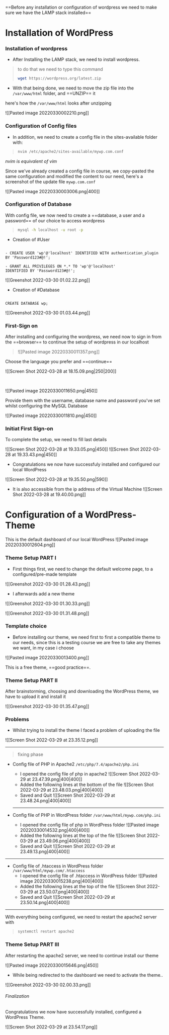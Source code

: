 ==Before any installation or configuration of wordpress we need to make sure we have the LAMP stack installed==

# Installation of WordPress
### Installation of wordpress

- After Installing the LAMP stack, we need to install wordpress.
> to do that we need to type this command
> ```Bash
> wget https://wordpress.org/latest.zip
> ```


- With that being done, we need to move the zip file into the `/var/www/html` folder, and ==UNZIP== it

here's how the `/var/www/html` looks after unzipping

![[Pasted image 20220330002210.png]]

### Configuration of Config files

- In addition, we need to create a config file in the sites-available folder with:
> ```Bash
> nvim /etc/apache2/sites-available/mywp.com.conf
> ```

*nvim is equivalent of vim*

Since we've already created a config file in course, we copy-pasted the same configuration and modified the content to our need, here's a screenshot of the update file `mywp.com.conf`

![[Pasted image 20220330003006.png|400]]

### Configuration of Database


With config file, we now need to create a ==database, a user and a password== of our choice to access wordpress

> ```Bash
> mysql -h localhost -u root -p
> ```



- Creation of #User
	
```MySQL

- CREATE USER 'wp'@'localhost' IDENTIFIED WITH authentication_plugin 
BY 'Password123#@!';

- GRANT ALL PRIVILEGES ON *.* TO 'wp'@'localhost' 
IDENTIFIED BY 'Password123#@!';

```

![[Greenshot 2022-03-30 01.02.22.png]]



- Creation of #Database

```MySQL

CREATE DATABASE wp;

```

![[Greenshot 2022-03-30 01.03.44.png]]

### First-Sign on

After installing and configuring the wordpress, we need now to sign in from the ==browser== to continue the setup of wordpress in our localhost

> ![[Pasted image 20220330011357.png]]

Choose the language you prefer and ==continue==

![[Screen Shot 2022-03-28 at 18.15.09.png|250|200]]

<br>

![[Pasted image 20220330011650.png|450]]

Provide them with the username, database name and password you've set whilst configuring the MySQL Database

![[Pasted image 20220330011810.png|450]]

### Initiat First Sign-on 

To complete the setup, we need to fill last details

![[Screen Shot 2022-03-28 at 19.33.05.png|450]]
![[Screen Shot 2022-03-28 at 19.33.43.png|450]]

- Congratulations we now have successfuly installed and configured our local WordPress

![[Screen Shot 2022-03-28 at 19.35.50.png|590]]

- It is also accessible from the ip address of the Virtual Machine
![[Screen Shot 2022-03-28 at 19.40.00.png]]

# Configuration of a WordPress-Theme

This is the default dashboard of our local WordPress 
![[Pasted image 20220330012604.png]]

### Theme Setup **PART I**

- First things first, we need to change the default welcome page, to a configured/pre-made template

![[Greenshot 2022-03-30 01.28.43.png]]

- I afterwards add a new theme

![[Greenshot 2022-03-30 01.30.33.png]]

![[Greenshot 2022-03-30 01.31.48.png]]


### Template choice

- Before installing our theme, we need first to first a compatible theme to our needs, since this is a testing course we are free to take any themes we want, in my case i choose


![[Pasted image 20220330013400.png]]

This is a free theme, ==good practice==.

### Theme Setup **PART II**

After brainstorming, choosing and downloading the WordPress theme, we have to upload it and install it 

![[Greenshot 2022-03-30 01.35.47.png]]


### Problems

- Whilst trying to install the theme I faced a problem of uploading the file

![[Screen Shot 2022-03-29 at 23.35.12.png]]

--- 
>  fixing phase

- Config file of PHP in Apache2 `/etc/php/7.4/apache2/php.ini`

	- I opened the config file of php in apache2 
	 ![[Screen Shot 2022-03-29 at 23.47.39.png|400|400]]
	- Added the following lines at the bottom of the file
	 ![[Screen Shot 2022-03-29 at 23.48.03.png|400|400]]
	- Saved and Quit
	 ![[Screen Shot 2022-03-29 at 23.48.24.png|400|400]]
	
	---
	
- Config file of PHP in WordPress folder `/var/www/html/mywp.com/php.ini`
	- I opened the config file of php in WordPress folder
	![[Pasted image 20220330014532.png|400|400]]
	- Added the following lines at the top of the file
	![[Screen Shot 2022-03-29 at 23.49.06.png|400|400]]
	- Saved and Quit
	![[Screen Shot 2022-03-29 at 23.49.13.png|400|400]]
	
---
- Config file of .htaccess in WordPress folder `/var/www/html/mywp.com/.htaccess`
	- I opened the config file of .htaccess in WordPress folder
		![[Pasted image 20220330015238.png|400|400]]
	-  Added the following lines at the top of the file
		![[Screen Shot 2022-03-29 at 23.50.07.png|400|400]]
	- Saved and Quit
		![[Screen Shot 2022-03-29 at 23.50.14.png|400|400]]

---
		
With everything being configured, we need to restart the apache2 server with 

> ```bash
> systemctl restart apache2
> ```

### Theme Setup **PART III**
	
After restarting the apache2 server, we need to continue install our theme

![[Pasted image 20220330015646.png|450]]

- While being redirected to the dashboard we need to activate the theme..

![[Greenshot 2022-03-30 02.00.33.png]]

###### Finalization

Congratulations we now have successfully installed, configured a WordPress Theme.

![[Screen Shot 2022-03-29 at 23.54.17.png]]
